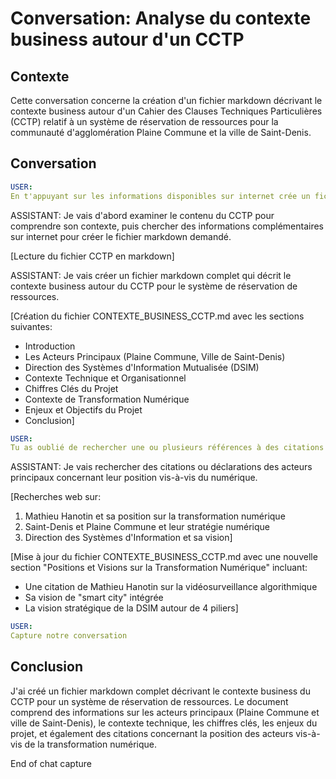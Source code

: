 # Conversation: Analyse du contexte business autour d'un CCTP

## Contexte

Cette conversation concerne la création d'un fichier markdown décrivant le contexte business autour d'un Cahier des Clauses Techniques Particulières (CCTP) relatif à un système de réservation de ressources pour la communauté d'agglomération Plaine Commune et la ville de Saint-Denis.

## Conversation

```yaml
USER:
En t'appuyant sur les informations disponibles sur internet crée un fichier markdown décrivant le contexte business autour de ce CCTP (acteurs, chiffres clés, personalités clés connues en rapport avec ce CCTP comme les maires, président d'entités juridiques citées. Si certaines personnalités ont exprimés des opinions sur leur transformation numérique, integrent les...)
```

ASSISTANT:
Je vais d'abord examiner le contenu du CCTP pour comprendre son contexte, puis chercher des informations complémentaires sur internet pour créer le fichier markdown demandé.

[Lecture du fichier CCTP en markdown]

ASSISTANT:
Je vais créer un fichier markdown complet qui décrit le contexte business autour du CCTP pour le système de réservation de ressources.

[Création du fichier CONTEXTE_BUSINESS_CCTP.md avec les sections suivantes:
- Introduction
- Les Acteurs Principaux (Plaine Commune, Ville de Saint-Denis)
- Direction des Systèmes d'Information Mutualisée (DSIM)
- Contexte Technique et Organisationnel
- Chiffres Clés du Projet
- Contexte de Transformation Numérique
- Enjeux et Objectifs du Projet
- Conclusion]

```yaml
USER:
Tu as oublié de rechercher une ou plusieurs références à des citations en lien avec la position vis-à-vis du numérique des acteurs cités
```

ASSISTANT:
Je vais rechercher des citations ou déclarations des acteurs principaux concernant leur position vis-à-vis du numérique.

[Recherches web sur:
1. Mathieu Hanotin et sa position sur la transformation numérique
2. Saint-Denis et Plaine Commune et leur stratégie numérique
3. Direction des Systèmes d'Information et sa vision]

[Mise à jour du fichier CONTEXTE_BUSINESS_CCTP.md avec une nouvelle section "Positions et Visions sur la Transformation Numérique" incluant:
- Une citation de Mathieu Hanotin sur la vidéosurveillance algorithmique
- Sa vision de "smart city" intégrée
- La vision stratégique de la DSIM autour de 4 piliers]

```yaml
USER:
Capture notre conversation
```

## Conclusion

J'ai créé un fichier markdown complet décrivant le contexte business du CCTP pour un système de réservation de ressources. Le document comprend des informations sur les acteurs principaux (Plaine Commune et ville de Saint-Denis), le contexte technique, les chiffres clés, les enjeux du projet, et également des citations concernant la position des acteurs vis-à-vis de la transformation numérique.

End of chat capture

